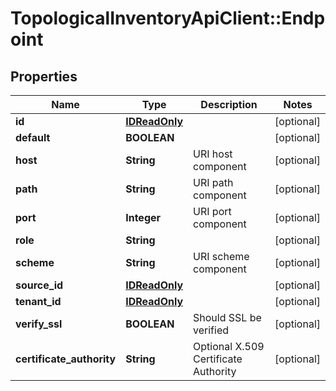 # TopologicalInventoryApiClient::Endpoint

## Properties
Name | Type | Description | Notes
------------ | ------------- | ------------- | -------------
**id** | [**IDReadOnly**](IDReadOnly.md) |  | [optional] 
**default** | **BOOLEAN** |  | [optional] 
**host** | **String** | URI host component | [optional] 
**path** | **String** | URI path component | [optional] 
**port** | **Integer** | URI port component | [optional] 
**role** | **String** |  | [optional] 
**scheme** | **String** | URI scheme component | [optional] 
**source_id** | [**IDReadOnly**](IDReadOnly.md) |  | [optional] 
**tenant_id** | [**IDReadOnly**](IDReadOnly.md) |  | [optional] 
**verify_ssl** | **BOOLEAN** | Should SSL be verified | [optional] 
**certificate_authority** | **String** | Optional X.509 Certificate Authority | [optional] 


